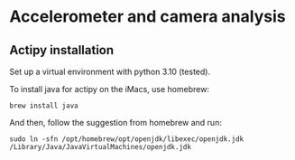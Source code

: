 # Accelerometer and camera analysis 

## Actipy installation

Set up a virtual environment with python 3.10 (tested).

To install java for actipy on the iMacs, use homebrew:
```shell
brew install java
```

And then, follow the suggestion from homebrew and run:
```shell
sudo ln -sfn /opt/homebrew/opt/openjdk/libexec/openjdk.jdk /Library/Java/JavaVirtualMachines/openjdk.jdk
``` 
